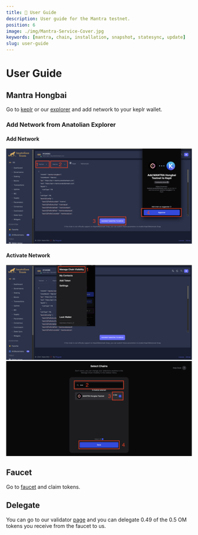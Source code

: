 ```yaml
---
title: 👤 User Guide
description: User guide for the Mantra testnet.
position: 6
image: ./img/Mantra-Service-Cover.jpg
keywords: [mantra, chain, installation, snapshot, statesync, update]
slug: user-guide
---
```


# User Guide 

## Mantra Hongbai

Go to [keplr](https://chains.keplr.app) or our [explorer](https://cosmos-testnet.anatolianteam.com/wallet/suggest) and add network to your keplr wallet.

### Add Network from Anatolian Explorer

#### Add Network
![User Guide 1](./img/user-guide-1.png)

#### Activate Network
![User Guide 1](./img/user-guide-2.png)
![User Guide 1](./img/user-guide-3.png)


## Faucet

Go to [faucet](https://faucet.hongbai.mantrachain.io/) and claim tokens.

## Delegate

You can go to our validator [page](https://cosmos-testnet.anatolianteam.com/Mantra/staking/mantravaloper10h68k03qdtq67nlqp30tg77uhfrfjmcgqzu7js) and you can delegate 0.49 of the 0.5 OM tokens you receive from the faucet to us.

